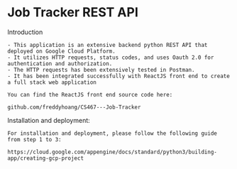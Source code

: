 # Job Tracker REST API

Introduction

    - This application is an extensive backend python REST API that deployed on Google Cloud Platform.
    - It utilizes HTTP requests, status codes, and uses Oauth 2.0 for authentication and authorization.
    - The HTTP requests has been extensively tested in Postman.
    - It has been integrated successfully with ReactJS front end to create a full stack web application
    
    You can find the ReactJS front end source code here:
    
    github.com/freddyhoang/CS467---Job-Tracker

Installation and deployment:

    For installation and deployment, please follow the following guide from step 1 to 3:

    https://cloud.google.com/appengine/docs/standard/python3/building-app/creating-gcp-project
